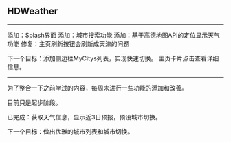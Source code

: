 ## HDWeather
***
添加：Splash界面
添加：城市搜索功能
添加：基于高德地图API的定位显示天气功能
修复：主页刷新按钮会刷新成天津的问题

下一个目标：添加侧边栏MyCitys列表，实现快速切换。
          主页卡片点击查看详细信息。

***
为了整合一下之前学过的内容，每周末进行一些功能的添加和改善。

目前只是起步阶段。

已完成：获取天气信息，显示近3日预报，预设城市切换。

下一个目标：做出优雅的城市列表和城市切换。
